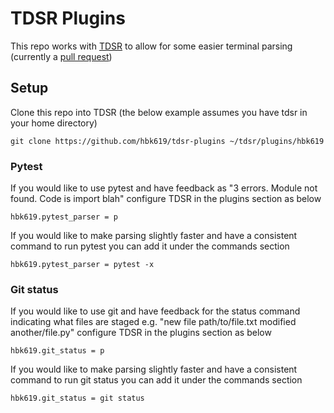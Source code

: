 # TDSR Plugins

This repo works with [TDSR](https://github.com/tspivey/tdsr) to allow for some easier terminal parsing
(currently a [pull request](https://github.com/tspivey/tdsr/pull/35))

## Setup

Clone this repo into TDSR (the below example assumes you have tdsr in your home directory)

`git clone https://github.com/hbk619/tdsr-plugins ~/tdsr/plugins/hbk619`

### Pytest

If you would like to use pytest and have feedback as "3 errors. Module not found. 
Code is import blah" configure TDSR in the plugins section as below

```
hbk619.pytest_parser = p
```

If you would like to make parsing slightly faster and have a consistent command to run pytest
you can add it under the commands section

```
hbk619.pytest_parser = pytest -x
```


### Git status

If you would like to use git and have feedback for the status command indicating what files are staged e.g.
"new file path/to/file.txt modified another/file.py" configure TDSR in the plugins section as below

```
hbk619.git_status = p
```

If you would like to make parsing slightly faster and have a consistent command to run git status
you can add it under the commands section

```
hbk619.git_status = git status
```

